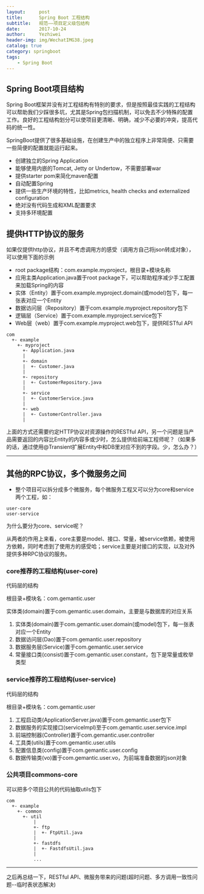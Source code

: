 ```yaml
---
layout:     post
title:      Spring Boot 工程结构
subtitle:   规范——项目定义级包结构
date:       2017-10-24
author:     Yezhiwei
header-img: img/WechatIMG38.jpeg
catalog: true
category: springboot
tags:
    - Spring Boot
---
```



## Spring Boot项目结构

Spring Boot框架并没有对工程结构有特别的要求，但是按照最佳实践的工程结构可以帮助我们少踩很多坑，尤其是Spring包扫描机制，可以免去不少特殊的配置工作。良好的工程结构划分可以使项目更清晰、明确，减少不必要的冲突，提高代码的统一性。

SpringBoot提供了很多基础设施，在创建生产中的独立程序上非常简便、只需要一些简便的配置就能运行起来。

* 创建独立的Spring Application
* 能够使用内嵌的Tomcat, Jetty or Undertow，不需要部署war
* 提供starter pom来简化maven配置
* 自动配置Spring
* 提供一些生产环境的特性，比如metrics, health checks and externalized configuration
* 绝对没有代码生成和XML配置要求
* 支持多环境配置

## 提供HTTP协议的服务

如果仅提供http协议，并且不考虑调用方的感受（调用方自己将json转成对象），可以使用下面的示例

* root package结构：com.example.myproject，根目录+模块名称
* 应用主类Application.java置于root package下，可以帮助程序减少手工配置来加载Spring的内容
* 实体（Entity）置于com.example.myproject.domain(或model)包下，每一张表对应一个Entity
* 数据访问层（Repository）置于com.example.myproject.repository包下
* 逻辑层（Service）置于com.example.myproject.service包下
* Web层（web）置于com.example.myproject.web包下，提供RESTful API

```
com
  +- example
    +- myproject
      +- Application.java
      |
      +- domain
      |  +- Customer.java
      |
      +- repository
      |  +- CustomerRepository.java
      |
      +- service
      |  +- CustomerService.java
      |
      +- web
      |  +- CustomerController.java
      |
```

上面的方式还需要约定HTTP协议对资源操作的RESTful API，另一个问题是当产品需要返回的内容比Entity的内容多或少时，怎么提供给前端工程师呢？（如果多的话，通过使用@Transient扩展Entity中和DB里对应不到的字段。少，怎么办？）

***


## 其他的RPC协议，多个微服务之间

* 整个项目可以拆分成多个微服务，每个微服务工程又可以分为core和service两个工程，如：

```
user-core
user-service
```

为什么要分为core、service呢？

从两者的作用上来看，core主要是model、接口、常量，被service依赖，被使用方依赖，同时考虑到了使用方的感受哈；service主要是对接口的实现，以及对外提供多种RPC协议的服务。

### core推荐的工程结构(user-core)

代码层的结构

根目录+模块名：com.gemantic.user

实体类(domain)置于com.gemantic.user.domain，主要是与数据库的对应关系

1. 实体类(domain)置于com.gemantic.user.domain(或model)包下，每一张表对应一个Entity
2. 数据访问层(Dao)置于com.gemantic.user.repository
3. 数据服务层(Service)置于com.gemantic.user.service
4. 常量接口类(consist)置于com.gemantic.user.constant，包下是常量或枚举类型

### service推荐的工程结构(user-service)

代码层的结构

根目录+模块名：com.gemantic.user 

1. 工程启动类(ApplicationServer.java)置于com.gemantic.user包下
2. 数据服务的实现接口(serviceImpl)至于com.gemantic.user.service.impl
3. 前端控制器(Controller)置于com.gemantic.user.controller
4. 工具类(utils)置于com.gemantic.user.utils
5. 配置信息类(config)置于com.gemantic.user.config
6. 数据传输类(vo)置于com.gemantic.user.vo，为前端准备数据的json对象


### 公共项目commons-core

可以把多个项目公共的代码抽取utils包下

```
com
  +- example
    +- common
      +- util
	      |
	      +- ftp
	      |  +- FtpUtil.java
	      |
	      +- fastdfs
	      |  +- FastdfsUtil.java
	      |
	      ...
```

***

之后再总结一下，RESTful API、微服务带来的问题(超时问题、多方调用一致性问题--临时表状态解决)

